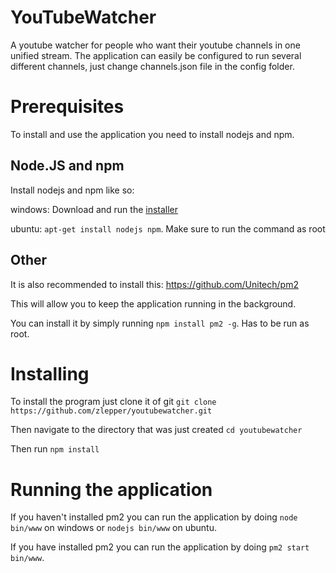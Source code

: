 # YouTubeWatcher
A youtube watcher for people who want their youtube channels in one unified stream.
The application can easily be configured to run several different channels, just change channels.json file in the config folder.

# Prerequisites
To install and use the application you need to install nodejs and npm.

## Node.JS and npm
Install nodejs and npm like so:

windows: Download and run the [installer](https://nodejs.org/download/)

ubuntu: `apt-get install nodejs npm`. Make sure to run the command as root

## Other 
It is also recommended to install this: https://github.com/Unitech/pm2

This will allow you to keep the application running in the background. 

You can install it by simply running `npm install pm2 -g`. Has to be run as root.

# Installing
To install the program just clone it of git
`git clone https://github.com/zlepper/youtubewatcher.git`

Then navigate to the directory that was just created `cd youtubewatcher`

Then run `npm install`

# Running the application
If you haven't installed pm2 you can run the application by doing `node bin/www` on windows or `nodejs bin/www` on ubuntu.

If you have installed pm2 you can run the application by doing `pm2 start bin/www`.
